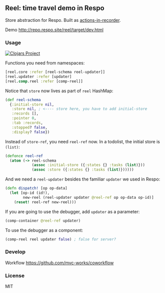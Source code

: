 
Reel: time travel demo in Respo
----

Store abstraction for Respo. Built as [actions-in-recorder](https://github.com/mvc-works/actions-in-recorder).

Demo http://repo.respo.site/reel/target/dev.html

### Usage

[![Clojars Project](https://img.shields.io/clojars/v/respo/reel.svg)](https://clojars.org/respo/reel)

Functions you need from namespaces:

```clojure
[reel.core :refer [reel-schema reel-updater]]
[reel.updater :refer [updater]
[reel.comp.reel :refer [comp-reel]]
```

Notice that `store` now lives as part of `reel` HashMap:

```clojure
(def reel-schema
  {:initial-store nil,
   :store nil, ; <---- store here, you have to add initial-store
   :records [],
   :pointer 0,
   :tab :records,
   :stopped? false,
   :display? false})
```

Instead of `store-ref`, you need `reel-ref` now.
In a todolist, the initial store is `(list)`:

```clojure
(defonce reel-ref
  (atom (-> reel-schema
            (assoc :initial-store ({:states {} :tasks (list)}))
            (assoc :store ({:states {} :tasks (list)})))))
```

And we need a `reel-updater` besides the familiar `updater` we used in Respo:

```clojure
(defn dispatch! [op op-data]
  (let [op-id (id!),
        new-reel (reel-updater updater @reel-ref op op-data op-id)]
    (reset! reel-ref new-reel)))
```

If you are going to use the debugger, add `updater` as a parameter:

```clojure
(comp-container @reel-ref updater)
```

To use the debugger as a component:

```clojure
(comp-reel reel updater false) ; false for server?
```

### Develop

Workflow https://github.com/mvc-works/coworkflow

### License

MIT
